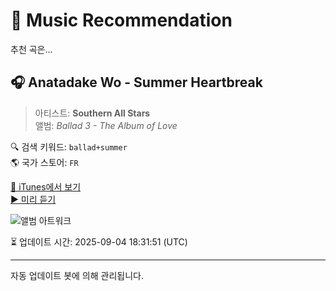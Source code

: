 
# 🎵 Music Recommendation

추천 곡은...

## 🎧 Anatadake Wo - Summer Heartbreak  
> 아티스트: **Southern All Stars**  
> 앨범: _Ballad 3 - The Album of Love_  

🔍 검색 키워드: `ballad+summer`  
🌎 국가 스토어: `FR`

[🔗 iTunes에서 보기](https://music.apple.com/fr/album/anatadake-wo-summer-heartbreak/949270225?i=949270242&uo=4)  
[▶️ 미리 듣기](https://audio-ssl.itunes.apple.com/itunes-assets/AudioPreview125/v4/01/de/ba/01deba1c-ff6e-d271-ab0f-d7871629da78/mzaf_11356469342812746573.plus.aac.p.m4a)

![앨범 아트워크](https://is1-ssl.mzstatic.com/image/thumb/Music3/v4/d2/9d/14/d29d1498-4f74-9330-ff5e-36ba33d0e531/VEATP-31060.jpg/100x100bb.jpg)

⏳ 업데이트 시간: 2025-09-04 18:31:51 (UTC)

---
자동 업데이트 봇에 의해 관리됩니다.
